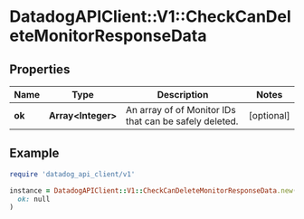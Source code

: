 # DatadogAPIClient::V1::CheckCanDeleteMonitorResponseData

## Properties

| Name | Type | Description | Notes |
| ---- | ---- | ----------- | ----- |
| **ok** | **Array&lt;Integer&gt;** | An array of of Monitor IDs that can be safely deleted. | [optional] |

## Example

```ruby
require 'datadog_api_client/v1'

instance = DatadogAPIClient::V1::CheckCanDeleteMonitorResponseData.new(
  ok: null
)
```

